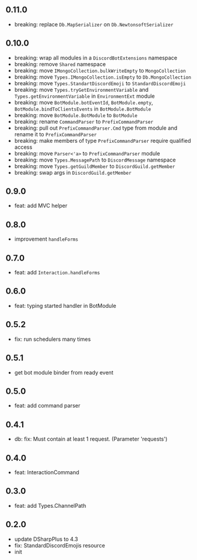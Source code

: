 ## 0.11.0
* breaking: replace `Db.MapSerializer` on `Db.NewtonsoftSerializer`

## 0.10.0
* breaking: wrap all modules in a `DiscordBotExtensions` namespace
* breaking: remove `Shared` namespace
* breaking: move `IMongoCollection.bulkWriteEmpty` to `MongoCollection`
* breaking: move `Types.IMongoCollection.isEmpty` to `Db.MongoCollection`
* breaking: move `Types.StandartDiscordEmoji` to `StandardDiscordEmoji`
* breaking: move `Types.tryGetEnvironmentVariable` and `Types.getEnvironmentVariable` in `EnvironmentExt` module
* breaking: move `BotModule.botEventId`, `BotModule.empty`, `BotModule.bindToClientsEvents` in `BotModule.BotModule`
* breaking: move `BotModule.BotModule` to `BotModule`
* breaking: rename `CommandParser` to `PrefixCommandParser`
* breaking: pull out `PrefixCommandParser.Cmd` type from module and rename it to `PrefixCommandParser`
* breaking: make members of type `PrefixCommandParser` require qualified access
* breaking: move `Parser<'a>` to `PrefixCommandParser` module
* breaking: move `Types.MessagePath` to `DiscordMessage` namespace
* breaking: move `Types.getGuildMember` to `DiscordGuild.getMember`
* breaking: swap args in `DiscordGuild.getMember`

## 0.9.0
* feat: add MVC helper

## 0.8.0
* improvement `handleForms`

## 0.7.0
* feat: add `Interaction.handleForms`

## 0.6.0
* feat: typing started handler in BotModule

## 0.5.2
* fix: run schedulers many times

## 0.5.1
* get bot module binder from ready event

## 0.5.0
* feat: add command parser

## 0.4.1
* db: fix: Must contain at least 1 request. (Parameter 'requests')

## 0.4.0
* feat: InteractionCommand

## 0.3.0
* feat: add Types.ChannelPath

## 0.2.0
* update DSharpPlus to 4.3
* fix: StandardDiscordEmojis resource
* init
